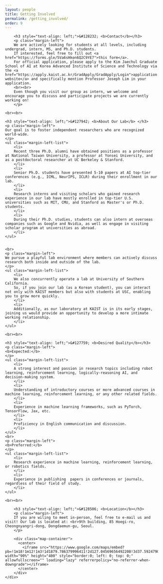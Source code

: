 ```yaml
---
layout: people
title: Getting Involved
permalink: /getting_involved/
order: 9
---
```


<div class='container'>
  <div class='row'>
    <div class='col-lg-1'></div>
        <div class='col-lg-10'>
        <!--p>
        We are welcoming self-motivated prospective students to contact us to join our lab!
	</p>
	<p>
        Our lab's core values are passion and dedication toward research on agents that can learn. Our style of research is collaborative and thorough, as we aim to produce high-quality, interesting works we can be collectively proud of. Apply to our group without worrying about starting late or your background! Even though you visit our group as an intern, we encourage discussing and participating projects.
        We target to be the best and support each other.
        We believe in fostering a collaborative environment where everyone's ideas are valued and where each team member is encouraged to contribute to the overall success of the project.
        We place a strong emphasis on excellence, and we strive to produce high-quality work that pushes the boundaries of what is possible.
        </p-->

        <h3 style="text-align: left;">&#128232; <b>Contact</b></h3>
        <p class="margin-left">
        We are actively looking for students at all levels, including undergrad, intern, MS, and Ph.D. students.
        If interested, feel free to fill out <a href="https://forms.gle/5Va6sHkon6Q2C9YE7">this form</a>.
        For official application, please apply to the Kim Jaechul Graduate School of AI at Korea Advanced Institute of Science and Technology via the <a href="https://apply.kaist.ac.kr/GradApply/GradApply/Login">application website</a> and specifically mention Professor Joseph Lim in your application.
        <br><br>
        Even though you visit our group as intern, we welcome and encourage you to discuss and participate projects we are currently working on!
        </p>

    <br><br>

	<h3 style="text-align: left;">&#127942; <b>About Our Lab</b> </h3>
    <p class="margin-left">
	Our goal is to foster independent researchers who are recognized world-wide.
    </p>
	<ul class="margin-left-list">
        <li>
        Recent three Ph.D. alumni have obtained positions as a professor at National Taiwan University, a professor at Yonsei University, and as a postdoctoral researcher at UC Berkeley & Stanford.
        </li>
        <li>
        Senior Ph.D. students have presented 5-10 papers at AI top-tier conferences (e.g., ICML, NeurIPS, ICLR) during their enrollment in our lab.
        </li>
        <li>
        Research interns and visiting scholars who gained research experience in our lab have mostly enrolled in top-tier U.S. universities such as MIT, CMU, and Stanford as Master's or Ph.D. students.
        </li>
        <li>
        During their Ph.D. studies, students can also intern at overseas companies such as Google and Nvidia, as well as engage in visiting scholar program at universities as abroad.
        </li>
	</ul>


    <br>
    <p class="margin-left">
	We pursue a playful lab environment where members can actively discuss research both inside and outside of the lab.
    </p>
	<ul class="margin-left-list">
        <li>
        We also concurrently operate a lab at University of Southern California.
        So, if you join our lab (as a Korean student), you can interact not only with KAIST members but also with students at USC, enabling you to grow more quickly.
        </li>
        <li>
        Additionally, as our laboratory at KAIST is in its early stages, joining us would provide an opportunity to develop a more intimate working relationship.
        </li>
	</ul>

	<br><br>

    <h3 style="text-align: left;">&#127759; <b>Desired Quality</b></h3>
    <p class="margin-left">
	<b>Expected:</b>
    </p>
	<ul class="margin-left-list">
		<li>
		A strong interest and passion in research topics including robot learning, reinforcement learning, logically-reasoning AI, and decision-making system.
		</li>
		<li>
		Understanding of introductory courses or more advanced courses in machine learning, reinforcement learning, or any other related fields.
		</li>
		<li>
		Experience in machine learning frameworks, such as PyTorch, TensorFlow, Jax, etc.
		</li>
		<li>
		Proficiency in English communication and discussion.
		</li>
	</ul>
    <br>
    <p class="margin-left">
	<b>Preferred:</b>
    </p>
	<ul class="margin-left-list">
		<li>
		Research experience in machine learning, reinforcement learning, or robotics fields.
		</li>
		<li>
		Experience in publishing  papers in conferences or journals, regardless of their field of study.
		</li>
	</ul>

	<br><br>

        <h3 style="text-align: left;">&#128506; <b>Location</b></h3>
        <p class="margin-left">
        If you are wiling to meet in-person, feel free to e-mail us and visit! Our lab is located at: <br>9th building, 85 Hoegi-ro, Cheongnyangri-dong, Dongdaemun-gu, Seoul.
        </p>

        <div class="map-container">
          <center>
            <iframe src="https://www.google.com/maps/embed?pb=!1m18!1m12!1m3!1d1879.786379996411!2d127.04569656492208!3d37.59247900925209!2m3!1f0!2f0!3f0!3m2!1i1024!2i768!4f13.1!3m3!1m2!1s0x357cbb644204398b%3A0xf00723351f96d8c8!2sKAIST%20College%20of%20Business!5e0!3m2!1sen!2skr!4v1678033798242!5m2!1sen!2skr" width="90%" height="400" style="border:0; left: 0; top: 0;" allowfullscreen="" loading="lazy" referrerpolicy="no-referrer-when-downgrade"></iframe>
          </center>
        </div>
    </div>
  </div>
</div>
